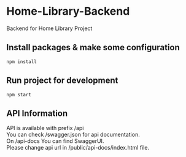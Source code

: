 # Home-Library-Backend
Backend for Home Library Project

## Install packages & make some configuration
```
npm install
```

## Run project for development
```
npm start
```

## API Information
API is available with prefix /api   
You can check /swagger.json for api documentation.  
On /api-docs You can find SwaggerUI.    
Please change api url in /public/api-docs/index.html file.
